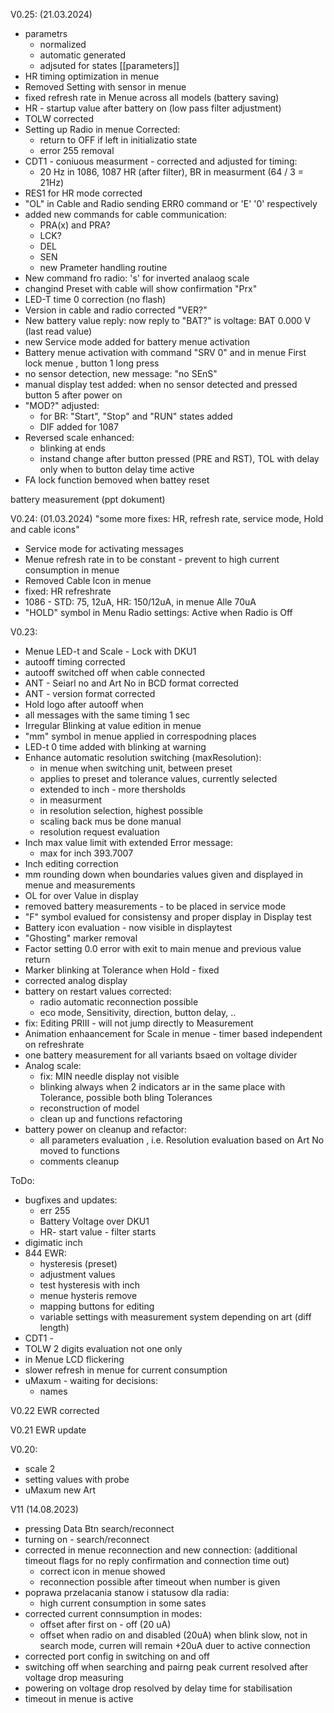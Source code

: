 V0.25: (21.03.2024)
- parametrs
	- normalized
	- automatic generated
	- adjsuted for states [[parameters]]
- HR timing optimization in menue
- Removed Setting with sensor in menue
- fixed refresh rate in Menue across all models (battery saving)
- HR - startup value after battery on (low pass filter adjustment)
- TOLW corrected
- Setting up Radio in menue Corrected:
	- return to OFF if left in initializatio state
	- error 255 removal
- CDT1 - coniuous measurment - corrected and adjusted for timing:
	- 20 Hz in 1086, 1087 HR (after filter), BR in measurment (64 / 3 = 21Hz)
- RES1 for HR mode corrected
- "OL" in Cable and Radio sending ERR0 command or 'E' '0' respectively
- added new commands for cable communication:
	- PRA(x) and PRA?
	- LCK?
	- DEL
	- SEN
	- new Prameter handling routine
- New command fro radio: 's' for inverted analaog scale
- changind Preset with cable will show confirmation "Prx"
- LED-T time 0 correction (no flash)
- Version in cable and radio corrected "VER?"
- New battery value reply: now reply to "BAT?" is voltage: BAT 0.000 V (last read value)
- new Service mode added for battery menue activation
- Battery menue activation with command "SRV 0" and in menue First lock menue , button 1 long press
- no sensor detection, new message: "no SEnS"
- manual display test added: when no sensor detected and pressed button 5 after power on
- "MOD?" adjusted:
	- for BR: "Start", "Stop" and "RUN" states added
	- DIF added for 1087
- Reversed scale enhanced:
	- blinking at ends
	- instand change after button pressed (PRE and RST), TOL with delay only when to button delay time active
- FA lock function bemoved when battey reset

battery measurement (ppt dokument)


V0.24: (01.03.2024)
"some more fixes: HR, refresh rate, service mode, Hold and cable icons"
- Service mode for activating messages
- Menue refresh rate in to be constant - prevent to high current consumption in menue
- Removed Cable Icon in menue
- fixed: HR refreshrate
- 1086 - STD: 75, 12uA, HR: 150/12uA, in menue Alle 70uA
- "HOLD" symbol in Menu Radio settings: Active when Radio is Off

V0.23:
- Menue LED-t and Scale - Lock with DKU1
- autooff timing corrected
- autooff switched off when cable connected
- ANT - Seiarl no and Art No in BCD format corrected
- ANT - version format corrected
- Hold logo after autooff when
- all messages with the same timing 1 sec
- Irregular Blinking at value edition in menue
- "mm" symbol in menue applied in correspodning places
- LED-t 0 time added with blinking at warning
- Enhance automatic resolution switching (maxResolution):
	- in menue when switching unit, between preset
	- applies to preset and tolerance values, currently selected
	- extended to inch - more thersholds
	- in measurment
	- in resolution selection, highest possible
	- scaling back mus be done manual
	- resolution request evaluation
- Inch max value limit with extended Error message:
	- max for inch 393.7007
- Inch editing correction
- mm rounding down when boundaries values given and displayed in menue and measurements
- OL for over Value in display
- removed battery measurements - to be placed in service mode
- "F" symbol evalued for consistensy and proper display in Display test
- Battery icon evaluation  - now visible in displaytest
- "Ghosting" marker removal
- Factor setting 0.0 error with exit to main menue and previous value return
- Marker blinking at Tolerance when Hold - fixed
- corrected analog display
- battery on restart values corrected:
	- radio automatic reconnection possible
	- eco mode, Sensitivity, direction, button delay, .. 
- fix: Editing PRIII - will not jump directly to Measurement
- Animation enhaancement for Scale in menue - timer based independent on refreshrate
- one battery measurement for all variants bsaed on voltage divider
- Analog scale:
	- fix: MIN needle display not visible
	- blinking always when 2 indicators ar in the same place with Tolerance, possible both bling Tolerances
	- reconstruction of model
	- clean up and functions refactoring
- battery power on cleanup and refactor:
	- all parameters evaluation , i.e. Resolution evaluation based on Art No moved to functions
	- comments cleanup


ToDo:
- bugfixes and updates:
	- err 255 
	- Battery Voltage over DKU1
	- HR- start value - filter starts
- digimatic inch
- 844 EWR:
	- hysteresis (preset)
	- adjustment values
	- test hysteresis with inch
	- menue hysteris remove
	- mapping buttons for editing
	- variable settings with measurement system depending on art (diff length)
- CDT1 - 
- TOLW 2 digits evaluation not one only
- in Menue LCD flickering
- slower refresh in menue for current consumption
- uMaxum - waiting for decisions:
	- names




V0.22
EWR corrected

V0.21 EWR update

V0.20:
- scale 2
- setting values with probe
- uMaxum new Art


V11 (14.08.2023)
- pressing Data Btn search/reconnect
- turning on - search/reconnect
- corrected in menue reconnection and new connection: (additional timeout flags for no reply confirmation and connection time out)
	- correct icon in menue showed
	- reconnection possible after timeout when number is given
- poprawa przelacania stanow i statusow dla radia:
	- high current consumption in some sates
- corrected current connsumption in modes:
	- offset after first on - off (20 uA)
	- offset when radio on and disabled (20uA) when blink slow, not in search mode, curren will remain +20uA duer to active connection
- corrected port config in switching on and off
- switching off when searching and pairng peak current resolved after voltage drop measuring
- powering on voltage drop resolved by delay time for stabilisation
- timeout in menue is active